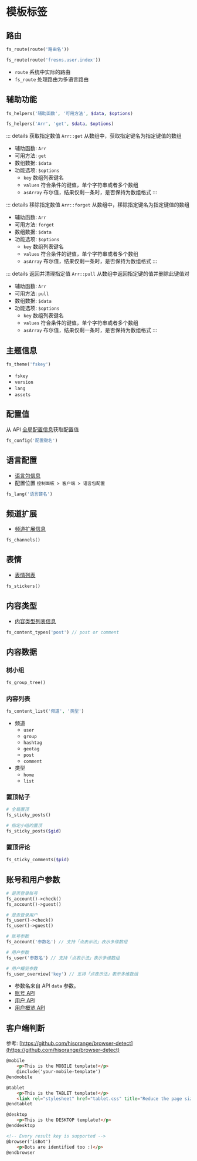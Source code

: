 # 模板标签

## 路由

```php
fs_route(route('路由名'))

fs_route(route('fresns.user.index'))
```

- `route` 系统中实际的路由
- `fs_route` 处理路由为多语言路由

## 辅助功能

```php
fs_helpers('辅助函数', '可用方法', $data, $options)

fs_helpers('Arr', 'get', $data, $options)
```

::: details 获取指定数值 `Arr::get`
从数组中，获取指定键名为指定键值的数组

- 辅助函数: `Arr`
- 可用方法: `get`
- 数组数据: `$data`
- 功能选项: `$options`
    - `key` 数组列表键名
    - `values` 符合条件的键值，单个字符串或者多个数组
    - `asArray` 布尔值，结果仅剩一条时，是否保持为数组格式
:::

::: details 移除指定数值 `Arr::forget`
从数组中，移除指定键名为指定键值的数组

- 辅助函数: `Arr`
- 可用方法: `forget`
- 数组数据: `$data`
- 功能选项: `$options`
    - `key` 数组列表键名
    - `values` 符合条件的键值，单个字符串或者多个数组
    - `asArray` 布尔值，结果仅剩一条时，是否保持为数组格式
:::

::: details 返回并清理指定值 `Arr::pull`
从数组中返回指定键的值并删除此键值对

- 辅助函数: `Arr`
- 可用方法: `pull`
- 数组数据: `$data`
- 功能选项: `$options`
    - `key` 数组列表键名
    - `values` 符合条件的键值，单个字符串或者多个数组
    - `asArray` 布尔值，结果仅剩一条时，是否保持为数组格式
:::

## 主题信息

```php
fs_theme('fskey')
```

- `fskey`
- `version`
- `lang`
- `assets`

## 配置值

从 API [全局配置信息](../reference/configs.md)获取配置值

```php
fs_config('配置键名')
```

## 语言配置

- [语言包信息](../reference/language-pack.md)
- 配置位置 `控制面板 > 客户端 > 语言包配置`

```php
fs_lang('语言键名')
```

## 频道扩展

- [频道扩展信息](../api/global/channels.md)

```php
fs_channels()
```

## 表情

- [表情列表](../api/global/stickers.md)

```php
fs_stickers()
```

## 内容类型

- [内容类型列表信息](../api/global/content-types.md)

```php
fs_content_types('post') // post or comment
```

## 内容数据

### 树小组

```php
fs_group_tree()
```

### 内容列表

```php
fs_content_list('频道', '类型')
```

- 频道
    - `user`
    - `group`
    - `hashtag`
    - `geotag`
    - `post`
    - `comment`
- 类型
    - `home`
    - `list`

### 置顶帖子

```php
# 全局置顶
fs_sticky_posts()

# 指定小组的置顶
fs_sticky_posts($gid)
```

### 置顶评论

```php
fs_sticky_comments($pid)
```

## 账号和用户参数

```php
# 是否登录账号
fs_account()->check()
fs_account()->guest()

# 是否登录用户
fs_user()->check()
fs_user()->guest()
```

```php
# 账号参数
fs_account('参数名') // 支持「点表示法」表示多维数组

# 用户参数
fs_user('参数名') // 支持「点表示法」表示多维数组

# 用户概览参数
fs_user_overview('key') // 支持「点表示法」表示多维数组
```

- 参数名来自 API `data` 参数。
- [账号 API](../api/account/detail.md)
- [用户 API](../api/user/detail.md)
- [用户概览 API](../api/user/overview.md)

## 客户端判断

参考: [https://github.com/hisorange/browser-detect](https://github.com/hisorange/browser-detect)

```html
@mobile
    <p>This is the MOBILE template!</p>
    @include('your-mobile-template')
@endmobile

@tablet
    <p>This is the TABLET template!</p>
    <link rel="stylesheet" href="tablet.css" title="Reduce the page size, load what the user need">
@endtablet

@desktop
    <p>This is the DESKTOP template!</p>
@enddesktop

<!-- Every result key is supported -->
@browser('isBot')
    <p>Bots are identified too :)</p>
@endbrowser
```
